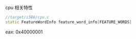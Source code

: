 

cpu 相关特性

```cpp
//target/i386/cpu.c
static FeatureWordInfo feature_word_info[FEATURE_WORDS]

```

eax: 0x40000001

